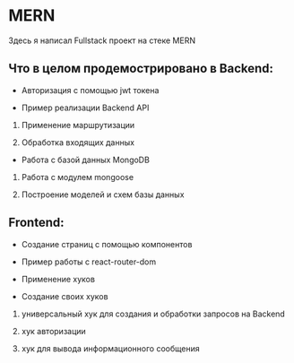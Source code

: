 # MERN

Здесь я написал Fullstack проект на стеке MERN

## Что в целом продемострировано в Backend:

* Авторизация с помощью jwt токена

* Пример реализации Backend API

1. Применение маршрутизации

2. Обработка входящих данных

* Работа с базой данных MongoDB

1. Работа с модулем mongoose

2. Построение моделей и схем базы данных


## Frontend:

* Создание страниц c помощью компонентов

* Пример работы с react-router-dom 

* Применение хуков

* Создание своих хуков

1. универсальный хук для создания и обработки запросов на Backend

2. хук авторизации

3. хук для вывода информационного сообщения
